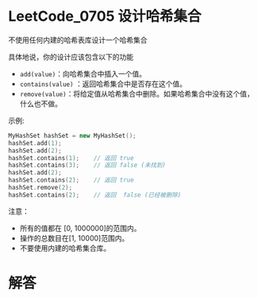 # LeetCode_0705 设计哈希集合
不使用任何内建的哈希表库设计一个哈希集合

具体地说，你的设计应该包含以下的功能

* `add(value)`：向哈希集合中插入一个值。
* `contains(value)` ：返回哈希集合中是否存在这个值。
* `remove(value)`：将给定值从哈希集合中删除。如果哈希集合中没有这个值，什么也不做。

示例:
```C++
MyHashSet hashSet = new MyHashSet();
hashSet.add(1);         
hashSet.add(2);         
hashSet.contains(1);    // 返回 true
hashSet.contains(3);    // 返回 false (未找到)
hashSet.add(2);          
hashSet.contains(2);    // 返回 true
hashSet.remove(2);          
hashSet.contains(2);    // 返回  false (已经被删除)
```

注意：

* 所有的值都在 [0, 1000000]的范围内。
* 操作的总数目在[1, 10000]范围内。
* 不要使用内建的哈希集合库。

# 解答

